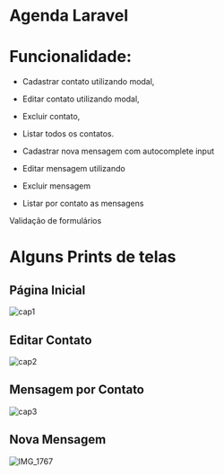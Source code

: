 # Agenda Laravel


# Funcionalidade:

* Cadastrar contato utilizando modal, 
* Editar contato utilizando modal,
* Excluir contato,
* Listar todos os contatos.

* Cadastrar nova mensagem com autocomplete input
* Editar mensagem utilizando
* Excluir mensagem 
* Listar por contato as mensagens

Validação de formulários

# Alguns Prints de telas
 

## Página Inicial

![cap1](https://user-images.githubusercontent.com/36732444/61420324-4b39eb00-a8d8-11e9-842c-35c7c0a0d4e5.PNG)


## Editar Contato

![cap2](https://user-images.githubusercontent.com/36732444/61420325-4b39eb00-a8d8-11e9-9ffd-cbee476441f6.PNG)


## Mensagem por Contato

![cap3](https://user-images.githubusercontent.com/36732444/61420326-4bd28180-a8d8-11e9-9b5b-692a59cee3c7.PNG)


## Nova Mensagem

![IMG_1767](https://user-images.githubusercontent.com/36732444/61462001-457bee00-a948-11e9-9729-b962634bcef3.jpg)
